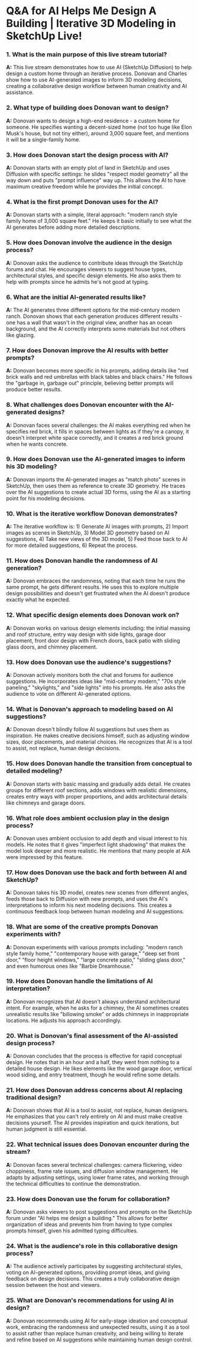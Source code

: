 # Q&A for AI Helps Me Design A Building | Iterative 3D Modeling in SketchUp Live!

### 1. What is the main purpose of this live stream tutorial?

**A:** This live stream demonstrates how to use AI (SketchUp Diffusion) to help design a custom home through an iterative process. Donovan and Charles show how to use AI-generated images to inform 3D modeling decisions, creating a collaborative design workflow between human creativity and AI assistance.

### 2. What type of building does Donovan want to design?

**A:** Donovan wants to design a high-end residence - a custom home for someone. He specifies wanting a decent-sized home (not too huge like Elon Musk's house, but not tiny either), around 3,000 square feet, and mentions it will be a single-family home.

### 3. How does Donovan start the design process with AI?

**A:** Donovan starts with an empty plot of land in SketchUp and uses Diffusion with specific settings: he slides "respect model geometry" all the way down and puts "prompt influence" way up. This allows the AI to have maximum creative freedom while he provides the initial concept.

### 4. What is the first prompt Donovan uses for the AI?

**A:** Donovan starts with a simple, literal approach: "modern ranch style family home of 3,000 square feet." He keeps it basic initially to see what the AI generates before adding more detailed descriptions.

### 5. How does Donovan involve the audience in the design process?

**A:** Donovan asks the audience to contribute ideas through the SketchUp forums and chat. He encourages viewers to suggest house types, architectural styles, and specific design elements. He also asks them to help with prompts since he admits he's not good at typing.

### 6. What are the initial AI-generated results like?

**A:** The AI generates three different options for the mid-century modern ranch. Donovan shows that each generation produces different results - one has a wall that wasn't in the original view, another has an ocean background, and the AI correctly interprets some materials but not others like glazing.

### 7. How does Donovan improve the AI results with better prompts?

**A:** Donovan becomes more specific in his prompts, adding details like "red brick walls and red umbrellas with black tables and black chairs." He follows the "garbage in, garbage out" principle, believing better prompts will produce better results.

### 8. What challenges does Donovan encounter with the AI-generated designs?

**A:** Donovan faces several challenges: the AI makes everything red when he specifies red brick, it fills in spaces between lights as if they're a canopy, it doesn't interpret white space correctly, and it creates a red brick ground when he wants concrete.

### 9. How does Donovan use the AI-generated images to inform his 3D modeling?

**A:** Donovan imports the AI-generated images as "match photo" scenes in SketchUp, then uses them as reference to create 3D geometry. He traces over the AI suggestions to create actual 3D forms, using the AI as a starting point for his modeling decisions.

### 10. What is the iterative workflow Donovan demonstrates?

**A:** The iterative workflow is: 1) Generate AI images with prompts, 2) Import images as scenes in SketchUp, 3) Model 3D geometry based on AI suggestions, 4) Take new views of the 3D model, 5) Feed those back to AI for more detailed suggestions, 6) Repeat the process.

### 11. How does Donovan handle the randomness of AI generation?

**A:** Donovan embraces the randomness, noting that each time he runs the same prompt, he gets different results. He uses this to explore multiple design possibilities and doesn't get frustrated when the AI doesn't produce exactly what he expected.

### 12. What specific design elements does Donovan work on?

**A:** Donovan works on various design elements including: the initial massing and roof structure, entry way design with side lights, garage door placement, front door design with French doors, back patio with sliding glass doors, and chimney placement.

### 13. How does Donovan use the audience's suggestions?

**A:** Donovan actively monitors both the chat and forums for audience suggestions. He incorporates ideas like "mid-century modern," "70s style paneling," "skylights," and "side lights" into his prompts. He also asks the audience to vote on different AI-generated options.

### 14. What is Donovan's approach to modeling based on AI suggestions?

**A:** Donovan doesn't blindly follow AI suggestions but uses them as inspiration. He makes creative decisions himself, such as adjusting window sizes, door placements, and material choices. He recognizes that AI is a tool to assist, not replace, human design decisions.

### 15. How does Donovan handle the transition from conceptual to detailed modeling?

**A:** Donovan starts with basic massing and gradually adds detail. He creates groups for different roof sections, adds windows with realistic dimensions, creates entry ways with proper proportions, and adds architectural details like chimneys and garage doors.

### 16. What role does ambient occlusion play in the design process?

**A:** Donovan uses ambient occlusion to add depth and visual interest to his models. He notes that it gives "imperfect light shadowing" that makes the model look deeper and more realistic. He mentions that many people at AIA were impressed by this feature.

### 17. How does Donovan use the back and forth between AI and SketchUp?

**A:** Donovan takes his 3D model, creates new scenes from different angles, feeds those back to Diffusion with new prompts, and uses the AI's interpretations to inform his next modeling decisions. This creates a continuous feedback loop between human modeling and AI suggestions.

### 18. What are some of the creative prompts Donovan experiments with?

**A:** Donovan experiments with various prompts including: "modern ranch style family home," "contemporary house with garage," "deep set front door," "floor height windows," "large concrete patio," "sliding glass door," and even humorous ones like "Barbie Dreamhouse."

### 19. How does Donovan handle the limitations of AI interpretation?

**A:** Donovan recognizes that AI doesn't always understand architectural intent. For example, when he asks for a chimney, the AI sometimes creates unrealistic results like "billowing smoke" or adds chimneys in inappropriate locations. He adjusts his approach accordingly.

### 20. What is Donovan's final assessment of the AI-assisted design process?

**A:** Donovan concludes that the process is effective for rapid conceptual design. He notes that in an hour and a half, they went from nothing to a detailed house design. He likes elements like the wood garage door, vertical wood siding, and entry treatment, though he would refine some details.

### 21. How does Donovan address concerns about AI replacing traditional design?

**A:** Donovan shows that AI is a tool to assist, not replace, human designers. He emphasizes that you can't rely entirely on AI and must make creative decisions yourself. The AI provides inspiration and quick iterations, but human judgment is still essential.

### 22. What technical issues does Donovan encounter during the stream?

**A:** Donovan faces several technical challenges: camera flickering, video choppiness, frame rate issues, and diffusion window management. He adapts by adjusting settings, using lower frame rates, and working through the technical difficulties to continue the demonstration.

### 23. How does Donovan use the forum for collaboration?

**A:** Donovan asks viewers to post suggestions and prompts on the SketchUp forum under "AI helps me design a building." This allows for better organization of ideas and prevents him from having to type complex prompts himself, given his admitted typing difficulties.

### 24. What is the audience's role in this collaborative design process?

**A:** The audience actively participates by suggesting architectural styles, voting on AI-generated options, providing prompt ideas, and giving feedback on design decisions. This creates a truly collaborative design session between the host and viewers.

### 25. What are Donovan's recommendations for using AI in design?

**A:** Donovan recommends using AI for early-stage ideation and conceptual work, embracing the randomness and unexpected results, using it as a tool to assist rather than replace human creativity, and being willing to iterate and refine based on AI suggestions while maintaining human design control.
